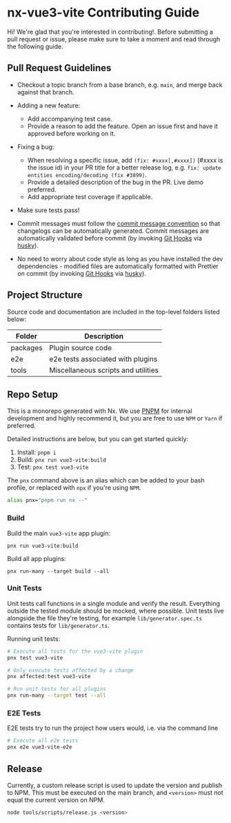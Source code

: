 # nx-vue3-vite Contributing Guide

Hi! We're glad that you're interested in contributing!. Before submitting a pull request or issue, please make sure to take a moment and read through the following guide.

## Pull Request Guidelines

- Checkout a topic branch from a base branch, e.g. `main`, and merge back against that branch.

- Adding a new feature:

  - Add accompanying test case.
  - Provide a reason to add the feature. Open an issue first and have it approved before working on it.

- Fixing a bug:

  - When resolving a specific issue, add `(fix: #xxxx[,#xxxx])` (#xxxx is the issue id) in your PR title for a better release log, e.g. `fix: update entities encoding/decoding (fix #3899)`.
  - Provide a detailed description of the bug in the PR. Live demo preferred.
  - Add appropriate test coverage if applicable.

- Make sure tests pass!

- Commit messages must follow the [commit message convention](./.github/commit-convention.md) so that changelogs can be automatically generated. Commit messages are automatically validated before commit (by invoking [Git Hooks](https://git-scm.com/docs/githooks) via [husky](https://github.com/typicode/husky)).

- No need to worry about code style as long as you have installed the dev dependencies - modified files are automatically formatted with Prettier on commit (by invoking [Git Hooks](https://git-scm.com/docs/githooks) via [husky](https://github.com/typicode/husky)).

## Project Structure

Source code and documentation are included in the top-level folders listed below:

| Folder   | Description                         |
| -------- | ----------------------------------- |
| packages | Plugin source code                  |
| e2e      | e2e tests associated with plugins   |
| tools    | Miscellaneous scripts and utilities |

## Repo Setup

This is a monorepo generated with Nx. We use [PNPM](https://pnpm.io/) for internal development and highly recommend it, but you are free to use `NPM` or `Yarn` if preferred.

Detailed instructions are below, but you can get started quickly:

1. Install: `pnpm i`
2. Build: `pnx run vue3-vite:build`
3. Test: `pnx test vue3-vite`

The `pnx` command above is an alias which can be added to your bash profile, or replaced with `npx` if you're using `NPM`.

```bash
alias pnx="pnpm run nx --"
```

### Build

Build the main `vue3-vite` app plugin:

```
pnx run vue3-vite:build
```

Build all app plugins:

```
pnx run-many --target build --all
```

### Unit Tests

Unit tests call functions in a single module and verify the result. Everything outside the tested module should be mocked, where possible. Unit tests live alongside the file they're testing, for example `lib/generator.spec.ts` contains tests for `lib/generator.ts`.

Running unit tests:

```bash
# Execute all tests for the vue3-vite plugin
pnx test vue3-vite

# Only execute tests affected by a change
pnx affected:test vue3-vite

# Run unit tests for all plugins
pnx run-many --target test --all
```

### E2E Tests

E2E tests try to run the project how users would, i.e. via the command line

```bash
# Execute all e2e tests
pnx e2e vue3-vite-e2e
```

## Release

Currently, a custom release script is used to update the version and publish to NPM. This must be executed on the main branch, and `<version>` must not equal the current version on NPM.

```bash
node tools/scripts/release.js <version>
```

